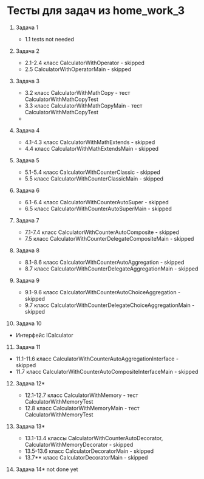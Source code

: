 # Тесты для задач из home_work_3

1. Задача 1
    - 1.1 tests not needed

2. Задача 2 
   - 2.1-2.4 класс CalculatorWithOperator - skipped
   - 2.5 CalculatorWithOperatorMain - skipped

3. Задача 3
   - 3.2 класс CalculatorWithMathCopy - тест CalculatorWithMathCopyTest
   - 3.3 класс CalculatorWithMathCopyMain - тест CalculatorWithMathCopyTest
   - 
4. Задача 4
   - 4.1-4.3 класс CalculatorWithMathExtends - skipped
   - 4.4 класс CalculatorWithMathExtendsMain - skipped

5. Задача 5
   - 5.1-5.4 класс CalculatorWithCounterClassic - skipped
   - 5.5 класс CalculatorWithCounterClassicMain - skipped

6. Задача 6
   - 6.1-6.4 класс CalculatorWithCounterAutoSuper - skipped
   - 6.5 класс CalculatorWithCounterAutoSuperMain - skipped

7. Задача 7
   - 7.1-7.4 класс CalculatorWithCounterAutoComposite - skipped
   - 7.5 класс CalculatorWithCounterDelegateCompositeMain - skipped

8. Задача 8
   - 8.1-8.6 класс CalculatorWithCounterAutoAggregation - skipped
   - 8.7 класс CalculatorWithCounterDelegateAggregationMain - skipped

9. Задача 9
   - 9.1-9.6 класс CalculatorWithCounterAutoChoiceAggregation - skipped
   - 9.7 класс CalculatorWithCounterDelegateChoiceAggregationMain - skipped
   
10. Задача 10
   - Интерфейс ICalculator

11. Задача 11
   - 11.1-11.6 класс CalculatorWithCounterAutoAggregationInterface - skipped
   - 11.7 класс CalculatorWithCounterAutoCompositeInterfaceMain - skipped

12. Задача 12*
    - 12.1-12.7 класс CalculatorWithMemory - тест CalculatorWithMemoryTest
    - 12.8 класс CalculatorWithMemoryMain - тест CalculatorWithMemoryTest

13. Задача 13*
    - 13.1-13.4 классы  CalculatorWithCounterAutoDecorator, CalculatorWithMemoryDecorator - skipped
    - 13.5-13.6 класс CalculatorDecoratorMain - skipped
    - 13.7** класс CalculatorDecoratorMain - skipped

14. Задача 14* not done yet